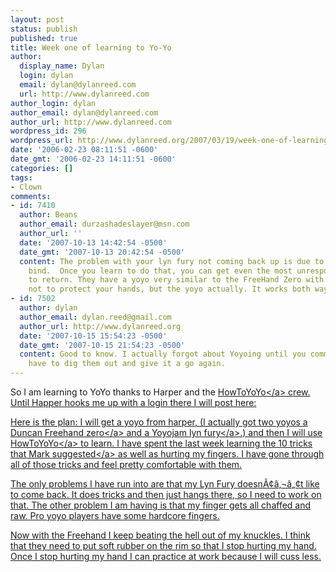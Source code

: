 ```yaml
---
layout: post
status: publish
published: true
title: Week one of learning to Yo-Yo
author:
  display_name: Dylan
  login: dylan
  email: dylan@dylanreed.com
  url: http://www.dylanreed.com
author_login: dylan
author_email: dylan@dylanreed.com
author_url: http://www.dylanreed.com
wordpress_id: 296
wordpress_url: http://www.dylanreed.org/2007/03/19/week-one-of-learning-to-yo-yo/
date: '2006-02-23 08:11:51 -0600'
date_gmt: '2006-02-23 14:11:51 -0600'
categories: []
tags:
- Clown
comments:
- id: 7410
  author: Beans
  author_email: durzashadeslayer@msn.com
  author_url: ''
  date: '2007-10-13 14:42:54 -0500'
  date_gmt: '2007-10-13 20:42:54 -0500'
  content: The problem with your lyn fury not coming back up is due to a lack of a
    bind.  Once you learn to do that, you can get even the most unresponsive yo-yo's
    to return. They have a yoyo very similar to the FreeHand Zero with rubber shells,
    not to protect your hands, but the yoyo actually. It works both ways though.
- id: 7502
  author: dylan
  author_email: dylan.reed@gmail.com
  author_url: http://www.dylanreed.org
  date: '2007-10-15 15:54:23 -0500'
  date_gmt: '2007-10-15 21:54:23 -0500'
  content: Good to know. I actually forgot about Yoyoing until you commented. I will
    have to dig them out and give it a go again.
---
```

<p>So I am learning to YoYo thanks to Harper and the <a href="http:&#47;&#47;www.howtoyoyo.com&#47;">HowToYoYo<&#47;a> crew. Until Happer hooks me up with a login there I will post here:</p>
<p>Here is the plan: I will get a yoyo from harper, (I actually got two yoyos a <a target="_blank" title="Duncan FreeHand zero" href="http:&#47;&#47;www.extremespin.com&#47;yo-yos&#47;duncan&#47;Freehand-Zero-LG.jpg">Duncan Freehand zero<&#47;a> and a <a target="_blank" title="Lyn Fury" href="http:&#47;&#47;www.extremespin.com&#47;yo-yos&#47;yoyojam&#47;Lyn-Fury-LG.jpg">Yoyojam lyn fury<&#47;a>.) and then I will use <a href="http:&#47;&#47;www.howtoyoyo.com&#47;">HowToYoYo<&#47;a> to learn. I have spent the last week learning the 10 tricks that Mark <a target="_blank" href="http:&#47;&#47;www.dylanreed.org&#47;wp-admin&#47;HowToYoYo">suggested<&#47;a> as well as hurting my fingers. I have gone through all of those tricks and feel pretty comfortable with them.</p>
<p>The only problems I have run into are that my Lyn Fury doesn&Atilde;&cent;&acirc;&sbquo;&not;&acirc;&bdquo;&cent;t like to come back. It does tricks and then just hangs there, so I need to work on that. The other problem I am having is that my finger gets all chaffed and raw.  Pro yoyo players have some hardcore fingers.</p>
<p>Now with the Freehand I keep beating the hell out of my knuckles. I think that they need to put soft rubber on the rim so that I stop hurting my hand. Once I stop hurting my hand I can practice at work because I will cuss less.</p>
